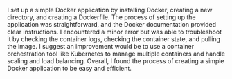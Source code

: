 I set up a simple Docker application by installing Docker, creating a new directory, and creating a Dockerfile. The process of setting up the application was straightforward, and the Docker documentation provided clear instructions. I encountered a minor error but was able to troubleshoot it by checking the container logs, checking the container state, and pulling the image. I suggest an improvement would be to use a container orchestration tool like Kubernetes to manage multiple containers and handle scaling and load balancing. Overall, I found the process of creating a simple Docker application to be easy and efficient.
